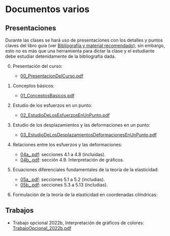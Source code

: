 # Documentos varios

## Presentaciones

Durante las clases se hará uso de presentaciones con los detalles y puntos claves del libro guía (ver [Bibliografía y material recomendado](../informacion/02_bibliografia_material.md)); sin embargo, esto no es más que una herramienta para dictar la clase y el estudiante debe estudiar detenidamente de la bibliografía dada.


00. Presentación del curso:
    * [00_PresentacionDelCurso.pdf](00_PresentacionDelCurso.pdf)  

01. Conceptos básicos:
    * [01_ConceptosBasicos.pdf](01_ConceptosBasicos.pdf)

02. Estudio de los esfuerzos en un punto:
    * [02_EstudioDeLosEsfuerzosEnUnPunto.pdf](02_EstudioDeLosEsfuerzosEnUnPunto.pdf)

03. Estudio de los desplazamientos y las deformaciones en un punto:
    * [03_EstudioDeLosDesplazamientosDeformacionesEnUnPunto.pdf](03_EstudioDeLosDesplazamientosDeformacionesEnUnPunto.pdf)            
    
04. Relaciones entre los esfuerzos y las deformaciones:
    * [04a_.pdf](04a_.pdf): secciones 4.1 a 4.8 (incluidas).  
    * [04b_.pdf](04b_.pdf): sección 4.9. Interpretación de gráficos.  

05. Ecuaciones diferenciales fundamentales de la teoría de la elasticidad: 
    * [05a_.pdf](05a_.pdf): secciones 5.1 a 5.2 (includias).
    * [05b_.pdf](05b_.pdf): secciones 5.3 a 5.13 (includias).
    
06. Formulación de la teoría de la elasticidad en coordenadas cilíndricas:    


## Trabajos

* Trabajo opcional 2022b, Interpretación de gráficos de colores: [TrabajoOpcional_2022b.pdf](TrabajoOpcional_2022b.pdf)